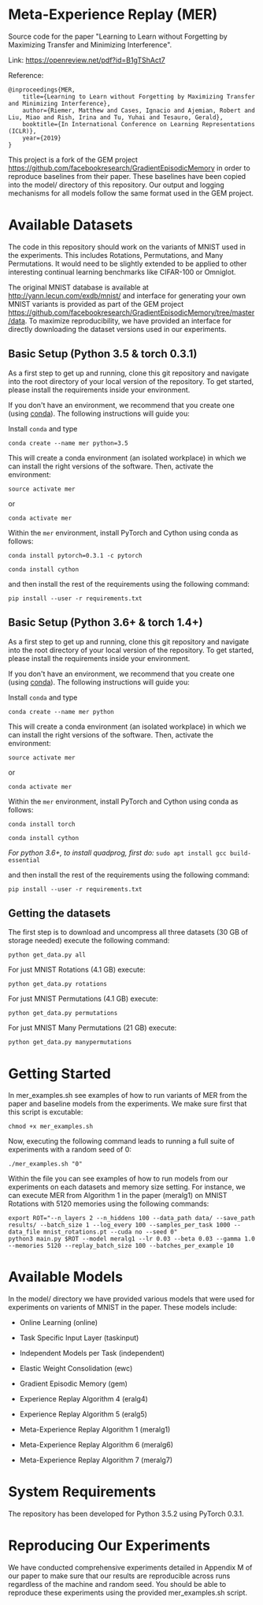 # Meta-Experience Replay (MER)

Source code for the paper "Learning to Learn without Forgetting by Maximizing Transfer and Minimizing Interference".

Link: https://openreview.net/pdf?id=B1gTShAct7

Reference:
```
@inproceedings{MER,
    title={Learning to Learn without Forgetting by Maximizing Transfer and Minimizing Interference},   
    author={Riemer, Matthew and Cases, Ignacio and Ajemian, Robert and Liu, Miao and Rish, Irina and Tu, Yuhai and Tesauro, Gerald},    
    booktitle={In International Conference on Learning Representations (ICLR)},    
    year={2019}   
}
```

This project is a fork of the GEM project https://github.com/facebookresearch/GradientEpisodicMemory in order to reproduce baselines from their paper. These baselines have been copied into the model/ directory of this repository. Our output and logging mechanisms for all models follow the same format used in the GEM project. 

# Available Datasets

The code in this repository should work on the variants of MNIST used in the experiments. This includes Rotations, Permutations, and Many Permutations. It would need to be slightly extended to be applied to other interesting continual learning benchmarks like CIFAR-100 or Omniglot.

The original MNIST database is available at http://yann.lecun.com/exdb/mnist/ and interface for generating your own MNIST variants is provided as part of the GEM project https://github.com/facebookresearch/GradientEpisodicMemory/tree/master/data. To maximize reproducibility, we have provided an interface for directly downloading the dataset versions used in our experiments.

## Basic Setup (Python 3.5 & torch 0.3.1)

As a first step to get up and running, clone this git repository and navigate into the root directory of your local version of the repository. To get started, please install the requirements inside your environment.

If you don't have an environment, we recommend that you create one (using [conda](http://anaconda.org)). The following instructions will guide you:

Install `conda` and type

```conda create --name mer python=3.5```

This will create a conda environment (an isolated workplace) in which we can install the right versions of the software. Then, activate the environment:

```source activate mer```

or

```conda activate mer```

Within the `mer` environment, install PyTorch and Cython using conda as follows:

```conda install pytorch=0.3.1 -c pytorch```

```conda install cython```

and then install the rest of the requirements using the following command:

```pip install --user -r requirements.txt```


## Basic Setup (Python 3.6+ & torch 1.4+)

As a first step to get up and running, clone this git repository and navigate into the root directory of your local version of the repository. To get started, please install the requirements inside your environment.

If you don't have an environment, we recommend that you create one (using [conda](http://anaconda.org)). The following instructions will guide you:

Install `conda` and type

```conda create --name mer python```

This will create a conda environment (an isolated workplace) in which we can install the right versions of the software. Then, activate the environment:

```source activate mer```

or

```conda activate mer```

Within the `mer` environment, install PyTorch and Cython using conda as follows:

```conda install torch```

```conda install cython```

_For python 3.6+, to install quadprog, first do:_
```sudo apt install gcc build-essential```

and then install the rest of the requirements using the following command:

```pip install --user -r requirements.txt```

## Getting the datasets

The first step is to download and uncompress all three datasets (30 GB of storage needed) execute the following command:

```python get_data.py all```

For just MNIST Rotations (4.1 GB) execute:

```python get_data.py rotations```

For just MNIST Permutations (4.1 GB) execute:

```python get_data.py permutations```

For just MNIST Many Permutations (21 GB) execute:

```python get_data.py manypermutations```

# Getting Started

In mer_examples.sh see examples of how to run variants of MER from the paper and baseline models from the experiments. We make sure first that this script is excutable:

```chmod +x mer_examples.sh```

Now, executing the following command leads to running a full suite of experiments with a random seed of 0:

```
./mer_examples.sh "0"
```

Within the file you can see examples of how to run models from our experiments on each datasets and memory size setting. For instance, we can execute MER from Algorithm 1 in the paper (meralg1) on MNIST Rotations with 5120 memories using the following commands:
```
export ROT="--n_layers 2 --n_hiddens 100 --data_path data/ --save_path results/ --batch_size 1 --log_every 100 --samples_per_task 1000 --data_file mnist_rotations.pt --cuda no --seed 0"
python3 main.py $ROT --model meralg1 --lr 0.03 --beta 0.03 --gamma 1.0 --memories 5120 --replay_batch_size 100 --batches_per_example 10
```

# Available Models

In the model/ directory we have provided various models that were used for experiments on varients of MNIST in the paper. These models include:

- Online Learning (online)

- Task Specific Input Layer (taskinput)

- Independent Models per Task (independent)

- Elastic Weight Consolidation (ewc)

- Gradient Episodic Memory (gem)

- Experience Replay Algorithm 4 (eralg4)

- Experience Replay Algorithm 5 (eralg5)

- Meta-Experience Replay Algorithm 1 (meralg1)

- Meta-Experience Replay Algorithm 6 (meralg6)

- Meta-Experience Replay Algorithm 7 (meralg7)

# System Requirements

The repository has been developed for Python 3.5.2 using PyTorch 0.3.1.

# Reproducing Our Experiments 

We have conducted comprehensive experiments detailed in Appendix M of our paper to make sure that our results are reproducible across runs regardless of the machine and random seed. You should be able to reproduce these experiments using the provided mer_examples.sh script.
